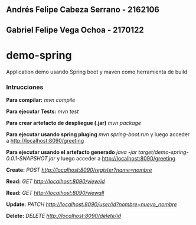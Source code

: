 ## Andrés Felipe Cabeza Serrano - 2162106 
## Gabriel Felipe Vega Ochoa - 2170122 

# demo-spring
Application demo usando Spring boot y maven como herramienta de build

### Intrucciones

__Para compilar:__
_mvn compile_

__Para ejecutar Tests:__
_mvn test_

__Para crear artefacto de despliegue (.jar)__
_mvn package_

__Para ejecutar usando spring pluging__ _mvn spring-boot:run_ y luego acceder a [http://localhost:8090/greeting](http://localhost:8090/greeting)

__Para ejecutar usando el artefacto generado__ _java -jar target/demo-spring-0.0.1-SNAPSHOT.jar_ y luego acceder a [http://localhost:8090/greeting](http://localhost:8090/greeting)




__Create:__
_POST [http://localhost:8090/register?name=nombre](http://localhost:8090/register?name=nombre)_

__Read:__
_GET [http://localhost:8090/view/id](http://localhost:8090/view/id)_

__Read:__
_GET [http://localhost:8090/viewall](http://localhost:8090/viewall)_

__Update:__
_PATCH [http://localhost:8090/user/id?nombre=nuevo_nombre](http://localhost:8090/user/id?nombre=nuevo_nombre)_

__Delete:__
_DELETE [http://localhost:8090/delete/id](http://localhost:8090/delete/id)_